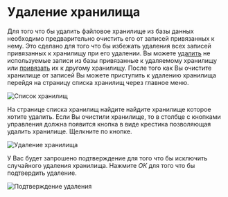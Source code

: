 # Удаление хранилища

Для того что бы удалить файловое хранилище из базы данных необходимо предварительно очистить его от записей
привязанных к нему. Это сделано для того что бы избежать удаления всех записей привязанных к хранилищу при его удалении.
Вы можете [удалить](/ru/user/item/delete.md) не используемые записи из базы привязанные к удаляемому хранилищу или
[привязать](/ru/user/item/change.md) их к другому хранилищу. После того как Вы очистите хранилище от записей Вы можете
приступить к удалению хранилища перейдя на страницу списка хранилищ через главное меню.

![Список хранилищ](https://raw.github.com/anime-db/anime-db-docs/master/images/ru/storage/menu.jpg)

На странице списка хранилищ найдите найдите хранилище которое хотите удалить. Если Вы очистили хранилище, то в столбце
с кнопками управления должна появится кнопка в виде крестика позволяющая удалить хранилище. Щелкните по кнопке.

![Удаление хранилища](https://raw.github.com/anime-db/anime-db-docs/master/images/ru/storage/delete.jpg)

У Вас будет запрошено подтверждение для того что бы исключить случайного удаления хранилища. Нажмите *ОК* для того что
бы подтвердить удаление.

![Подтверждение удаления](https://raw.github.com/anime-db/anime-db-docs/master/images/ru/confirm_delete.jpg)